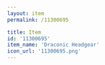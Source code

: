```yaml
---
layout: item
permalink: /11300695

title: Item
id: '11300695'
item_name: 'Draconic Headgear'
icon_url: '11300695.png'
---
```

